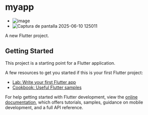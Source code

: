# myapp
- ![image](https://github.com/user-attachments/assets/9fc3aea8-47a4-4f43-b136-602d27ae961b)
- ![Captura de pantalla 2025-06-10 125011](https://github.com/user-attachments/assets/d0458207-85c1-4419-9c11-cd04b65ccf28)


A new Flutter project.

## Getting Started

This project is a starting point for a Flutter application.

A few resources to get you started if this is your first Flutter project:

- [Lab: Write your first Flutter app](https://docs.flutter.dev/get-started/codelab)
- [Cookbook: Useful Flutter samples](https://docs.flutter.dev/cookbook)

For help getting started with Flutter development, view the
[online documentation](https://docs.flutter.dev/), which offers tutorials,
samples, guidance on mobile development, and a full API reference.
